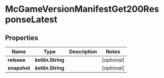 
# McGameVersionManifestGet200ResponseLatest

## Properties
Name | Type | Description | Notes
------------ | ------------- | ------------- | -------------
**release** | **kotlin.String** |  |  [optional]
**snapshot** | **kotlin.String** |  |  [optional]



